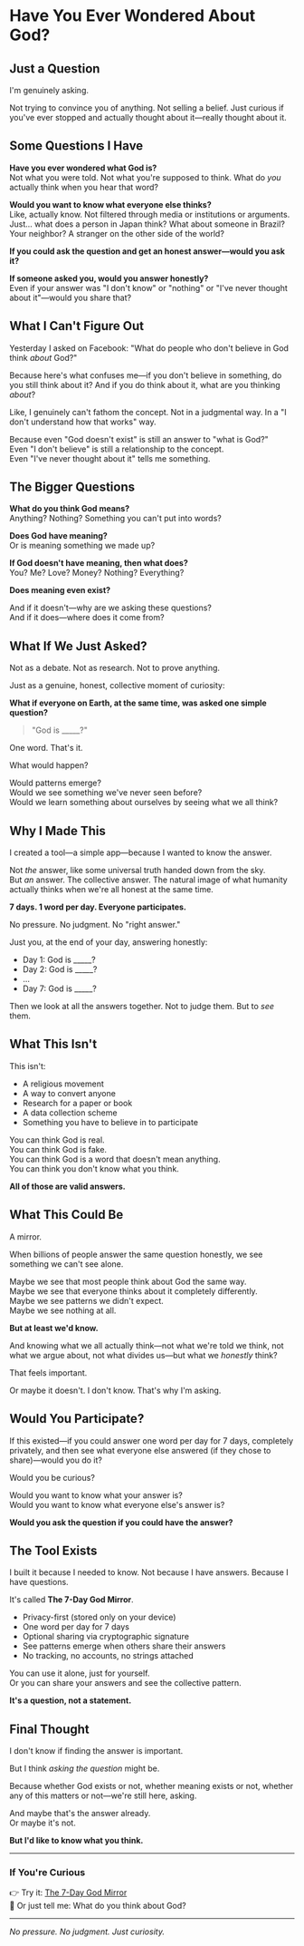 # Have You Ever Wondered About God?

## Just a Question

I'm genuinely asking.

Not trying to convince you of anything. Not selling a belief. Just curious if you've ever stopped and actually thought about it—really thought about it.

## Some Questions I Have

**Have you ever wondered what God is?**  
Not what you were told. Not what you're supposed to think. What do *you* actually think when you hear that word?

**Would you want to know what everyone else thinks?**  
Like, actually know. Not filtered through media or institutions or arguments. Just... what does a person in Japan think? What about someone in Brazil? Your neighbor? A stranger on the other side of the world?

**If you could ask the question and get an honest answer—would you ask it?**

**If someone asked you, would you answer honestly?**  
Even if your answer was "I don't know" or "nothing" or "I've never thought about it"—would you share that?

## What I Can't Figure Out

Yesterday I asked on Facebook: "What do people who don't believe in God think *about* God?"

Because here's what confuses me—if you don't believe in something, do you still think about it? And if you do think about it, what are you thinking *about*?

Like, I genuinely can't fathom the concept. Not in a judgmental way. In a "I don't understand how that works" way.

Because even "God doesn't exist" is still an answer to "what is God?"  
Even "I don't believe" is still a relationship to the concept.  
Even "I've never thought about it" tells me something.

## The Bigger Questions

**What do you think God means?**  
Anything? Nothing? Something you can't put into words?

**Does God have meaning?**  
Or is meaning something we made up?

**If God doesn't have meaning, then what does?**  
You? Me? Love? Money? Nothing? Everything?

**Does meaning even exist?**

And if it doesn't—why are we asking these questions?  
And if it does—where does it come from?

## What If We Just Asked?

Not as a debate. Not as research. Not to prove anything.

Just as a genuine, honest, collective moment of curiosity:

**What if everyone on Earth, at the same time, was asked one simple question?**

> "God is _____?"

One word. That's it.

What would happen?

Would patterns emerge?  
Would we see something we've never seen before?  
Would we learn something about ourselves by seeing what we all think?

## Why I Made This

I created a tool—a simple app—because I wanted to know the answer.

Not *the* answer, like some universal truth handed down from the sky.  
But *an* answer. The collective answer. The natural image of what humanity actually thinks when we're all honest at the same time.

**7 days. 1 word per day. Everyone participates.**

No pressure. No judgment. No "right answer."

Just you, at the end of your day, answering honestly:

- Day 1: God is _____?
- Day 2: God is _____?
- ...
- Day 7: God is _____?

Then we look at all the answers together. Not to judge them. But to *see* them.

## What This Isn't

This isn't:
- A religious movement
- A way to convert anyone
- Research for a paper or book
- A data collection scheme
- Something you have to believe in to participate

You can think God is real.  
You can think God is fake.  
You can think God is a word that doesn't mean anything.  
You can think you don't know what you think.

**All of those are valid answers.**

## What This Could Be

A mirror.

When billions of people answer the same question honestly, we see something we can't see alone.

Maybe we see that most people think about God the same way.  
Maybe we see that everyone thinks about it completely differently.  
Maybe we see patterns we didn't expect.  
Maybe we see nothing at all.

**But at least we'd know.**

And knowing what we all actually think—not what we're told we think, not what we argue about, not what divides us—but what we *honestly* think?

That feels important.

Or maybe it doesn't. I don't know. That's why I'm asking.

## Would You Participate?

If this existed—if you could answer one word per day for 7 days, completely privately, and then see what everyone else answered (if they chose to share)—would you do it?

Would you be curious?

Would you want to know what your answer is?  
Would you want to know what everyone else's answer is?

**Would you ask the question if you could have the answer?**

## The Tool Exists

I built it because I needed to know. Not because I have answers. Because I have questions.

It's called **The 7-Day God Mirror**.

- Privacy-first (stored only on your device)
- One word per day for 7 days
- Optional sharing via cryptographic signature
- See patterns emerge when others share their answers
- No tracking, no accounts, no strings attached

You can use it alone, just for yourself.  
Or you can share your answers and see the collective pattern.

**It's a question, not a statement.**

## Final Thought

I don't know if finding the answer is important.

But I think *asking the question* might be.

Because whether God exists or not, whether meaning exists or not, whether any of this matters or not—we're still here, asking.

And maybe that's the answer already.  
Or maybe it's not.  

**But I'd like to know what you think.**

---

### If You're Curious
👉 Try it: [The 7-Day God Mirror](#)  
💬 Or just tell me: What do you think about God?

---

*No pressure. No judgment. Just curiosity.*